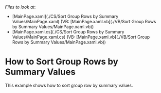 <!-- default file list -->
*Files to look at*:

* [MainPage.xaml](./CS/Sort Group Rows by Summary Values/MainPage.xaml) (VB: [MainPage.xaml.vb](./VB/Sort Group Rows by Summary Values/MainPage.xaml.vb))
* [MainPage.xaml.cs](./CS/Sort Group Rows by Summary Values/MainPage.xaml.cs) (VB: [MainPage.xaml.vb](./VB/Sort Group Rows by Summary Values/MainPage.xaml.vb))
<!-- default file list end -->
# How to Sort Group Rows by Summary Values


<p>This example shows how to sort group row by summary values.</p>

<br/>


